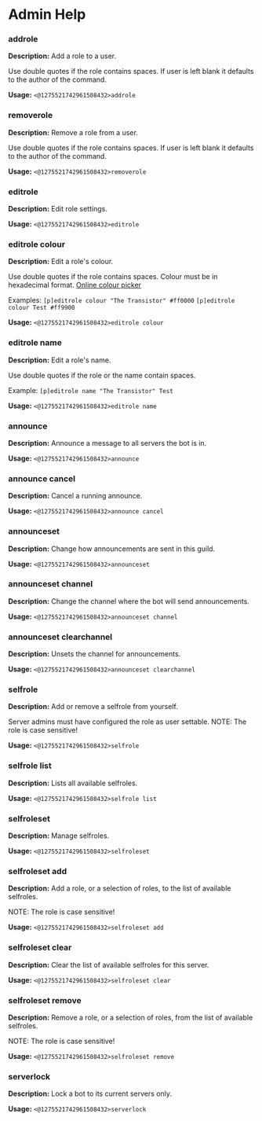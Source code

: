 # Admin Help

### addrole

**Description:** Add a role to a user.

Use double quotes if the role contains spaces.
If user is left blank it defaults to the author of the command.

**Usage:** `<@1275521742961508432>addrole`

### removerole

**Description:** Remove a role from a user.

Use double quotes if the role contains spaces.
If user is left blank it defaults to the author of the command.

**Usage:** `<@1275521742961508432>removerole`

### editrole

**Description:** Edit role settings.

**Usage:** `<@1275521742961508432>editrole`

### editrole colour

**Description:** Edit a role's colour.

Use double quotes if the role contains spaces.
Colour must be in hexadecimal format.
[Online colour picker](http://www.w3schools.com/colors/colors_picker.asp)

Examples:
    `[p]editrole colour "The Transistor" #ff0000`
    `[p]editrole colour Test #ff9900`

**Usage:** `<@1275521742961508432>editrole colour`

### editrole name

**Description:** Edit a role's name.

Use double quotes if the role or the name contain spaces.

Example:
    `[p]editrole name "The Transistor" Test`

**Usage:** `<@1275521742961508432>editrole name`

### announce

**Description:** Announce a message to all servers the bot is in.

**Usage:** `<@1275521742961508432>announce`

### announce cancel

**Description:** Cancel a running announce.

**Usage:** `<@1275521742961508432>announce cancel`

### announceset

**Description:** Change how announcements are sent in this guild.

**Usage:** `<@1275521742961508432>announceset`

### announceset channel

**Description:** Change the channel where the bot will send announcements.

**Usage:** `<@1275521742961508432>announceset channel`

### announceset clearchannel

**Description:** Unsets the channel for announcements.

**Usage:** `<@1275521742961508432>announceset clearchannel`

### selfrole

**Description:** Add or remove a selfrole from yourself.

Server admins must have configured the role as user settable.
NOTE: The role is case sensitive!

**Usage:** `<@1275521742961508432>selfrole`

### selfrole list

**Description:** Lists all available selfroles.

**Usage:** `<@1275521742961508432>selfrole list`

### selfroleset

**Description:** Manage selfroles.

**Usage:** `<@1275521742961508432>selfroleset`

### selfroleset add

**Description:** Add a role, or a selection of roles, to the list of available selfroles.

NOTE: The role is case sensitive!

**Usage:** `<@1275521742961508432>selfroleset add`

### selfroleset clear

**Description:** Clear the list of available selfroles for this server.

**Usage:** `<@1275521742961508432>selfroleset clear`

### selfroleset remove

**Description:** Remove a role, or a selection of roles, from the list of available selfroles.

NOTE: The role is case sensitive!

**Usage:** `<@1275521742961508432>selfroleset remove`

### serverlock

**Description:** Lock a bot to its current servers only.

**Usage:** `<@1275521742961508432>serverlock`

